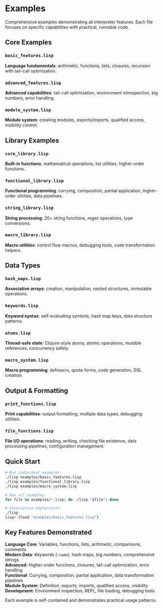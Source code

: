 # Examples

Comprehensive examples demonstrating all interpreter features. Each file focuses on specific capabilities with practical, runnable code.

## Core Examples

### `basic_features.lisp`
**Language fundamentals**: arithmetic, functions, lists, closures, recursion with tail-call optimization.

### `advanced_features.lisp` 
**Advanced capabilities**: tail-call optimization, environment introspection, big numbers, error handling.

### `module_system.lisp`
**Module system**: creating modules, exports/imports, qualified access, visibility control.

## Library Examples

### `core_library.lisp`
**Built-in functions**: mathematical operations, list utilities, higher-order functions.

### `functional_library.lisp`
**Functional programming**: currying, composition, partial application, higher-order utilities, data pipelines.

### `string_library.lisp`
**String processing**: 20+ string functions, regex operations, type conversions.

### `macro_library.lisp`
**Macro utilities**: control flow macros, debugging tools, code transformation helpers.

## Data Types

### `hash_maps.lisp`
**Associative arrays**: creation, manipulation, nested structures, immutable operations.

### `keywords.lisp`
**Keyword syntax**: self-evaluating symbols, hash map keys, data structure patterns.

### `atoms.lisp`
**Thread-safe state**: Clojure-style atoms, atomic operations, mutable references, concurrency safety.

### `macro_system.lisp`
**Macro programming**: defmacro, quote forms, code generation, DSL creation.

## Output & Formatting

### `print_functions.lisp`
**Print capabilities**: output formatting, multiple data types, debugging utilities.

### `file_functions.lisp`
**File I/O operations**: reading, writing, checking file existence, data processing pipelines, configuration management.

## Quick Start

```bash
# Run individual examples
./lisp examples/basic_features.lisp
./lisp examples/functional_library.lisp
./lisp examples/macro_system.lisp

# Run all examples
for file in examples/*.lisp; do ./lisp "$file"; done

# Interactive exploration
./lisp
lisp> (load "examples/basic_features.lisp")
```

## Key Features Demonstrated

**Language Core**: Variables, functions, lists, arithmetic, comparisons, comments  
**Modern Data**: Keywords (`:name`), hash maps, big numbers, comprehensive strings  
**Advanced**: Higher-order functions, closures, tail-call optimization, error handling  
**Functional**: Currying, composition, partial application, data transformation pipelines  
**Module System**: Definition, exports, imports, qualified access, visibility  
**Development**: Environment inspection, REPL, file loading, debugging tools

Each example is self-contained and demonstrates practical usage patterns.
